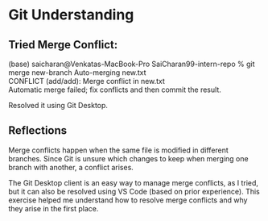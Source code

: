# Git Understanding

## Tried Merge Conflict:

(base) saicharan@Venkatas-MacBook-Pro SaiCharan99-intern-repo % git merge new-branch
Auto-merging new.txt  
CONFLICT (add/add): Merge conflict in new.txt  
Automatic merge failed; fix conflicts and then commit the result.

Resolved it using Git Desktop.

## Reflections

Merge conflicts happen when the same file is modified in different branches. Since Git is unsure which changes to keep when merging one branch with another, a conflict arises.

The Git Desktop client is an easy way to manage merge conflicts, as I tried, but it can also be resolved using VS Code (based on prior experience). This exercise helped me understand how to resolve merge conflicts and why they arise in the first place.
